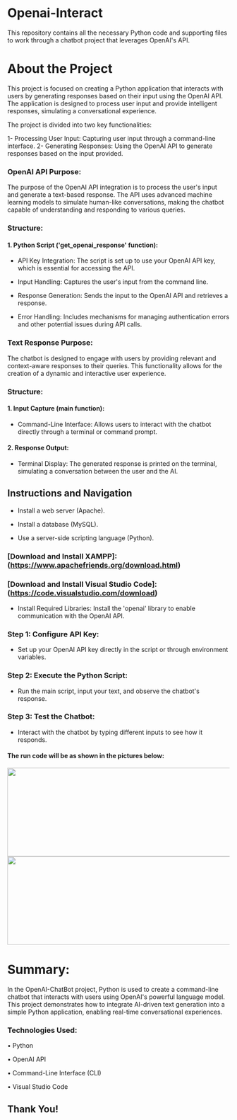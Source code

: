 # Openai-Interact

This repository contains all the necessary Python code and supporting files to work through a chatbot project that leverages OpenAI's API.


# About the Project

This project is focused on creating a Python application that interacts with users by generating responses based on their input using the OpenAI API. The application is designed to process user input and provide intelligent responses, simulating a conversational experience.

The project is divided into two key functionalities:

1- Processing User Input: Capturing user input through a command-line interface.
2- Generating Responses: Using the OpenAI API to generate responses based on the input provided.


### OpenAI API Purpose:

The purpose of the OpenAI API integration is to process the user's input and generate a text-based response. The API uses advanced machine learning models to simulate human-like conversations, making the chatbot capable of understanding and responding to various queries.


### Structure:

#### 1. Python Script ('get_openai_response' function):

- API Key Integration: The script is set up to use your OpenAI API key, which is essential for accessing the API.

- Input Handling: Captures the user's input from the command line.
  
- Response Generation: Sends the input to the OpenAI API and retrieves a response.
  
- Error Handling: Includes mechanisms for managing authentication errors and other potential issues during API calls.


### Text Response Purpose:

The chatbot is designed to engage with users by providing relevant and context-aware responses to their queries. This functionality allows for the creation of a dynamic and interactive user experience.


### Structure:

#### 1. Input Capture (main function):

- Command-Line Interface: Allows users to interact with the chatbot directly through a terminal or command prompt.
  
#### 2. Response Output:

- Terminal Display: The generated response is printed on the terminal, simulating a conversation between the user and the AI.


## Instructions and Navigation

- Install a web server (Apache).

- Install a database (MySQL).

- Use a server-side scripting language (Python).

### [Download and Install XAMPP]: (https://www.apachefriends.org/download.html)

### [Download and Install Visual Studio Code]: (https://code.visualstudio.com/download)

- Install Required Libraries: Install the 'openai' library to enable communication with the OpenAI API.
  
### Step 1: Configure API Key:

- Set up your OpenAI API key directly in the script or through environment variables.

  
### Step 2: Execute the Python Script:

- Run the main script, input your text, and observe the chatbot's response.


### Step 3: Test the Chatbot:

- Interact with the chatbot by typing different inputs to see how it responds.


#### The run code will be as shown in the pictures below:

<div> 
   
<img src="https://github.com/user-attachments/assets/ece1cb26-2c59-46e3-b9c3-13cfe0429056" width="1100" height="200">

<img src="https://github.com/user-attachments/assets/af5405da-2321-4089-a5aa-31b41c69914b" width="1000" height="200">

</div>
   
   
# Summary:

In the OpenAI-ChatBot project, Python is used to create a command-line chatbot that interacts with users using OpenAI's powerful language model. This project demonstrates how to integrate AI-driven text generation into a simple Python application, enabling real-time conversational experiences.


### Technologies Used:

•	Python

•	OpenAI API

•	Command-Line Interface (CLI)

•	Visual Studio Code


## Thank You!

